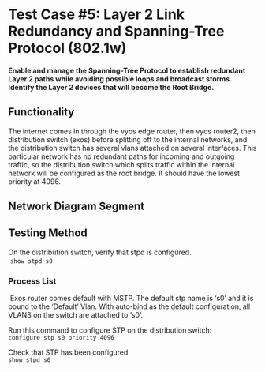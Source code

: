 # Test Case #5: Layer 2 Link Redundancy and Spanning-Tree Protocol (802.1w)  
#### Enable and manage the Spanning-Tree Protocol to establish redundant Layer 2 paths while avoiding possible loops and broadcast storms. Identify the Layer 2 devices that will become the Root Bridge. 


## Functionality
The internet comes in through the vyos edge router, then vyos router2, then distribution switch (exos) before splitting off to the internal networks, and the distribution switch has several vlans attached on several interfaces. 
This particular network has no redundant paths for incoming and outgoing traffic, so the distribution switch which splits traffic within the internal network will be configured as the root bridge. It should have the lowest priority at 4096.
 


## Network Diagram Segment

## Testing Method
On the distribution switch, verify that stpd is configured.  
 `show stpd s0`  


### Process List
 Exos router comes default with MSTP. The default stp name is ‘s0’ and it is bound to the ‘Default’ Vlan. With auto-bind as the default configuration, all VLANS on the switch are attached to ‘s0’.  

Run this command to configure STP on the distribution switch:  
`configure stp s0 priority 4096`  

Check that STP has been configured.  
`show stpd s0`

